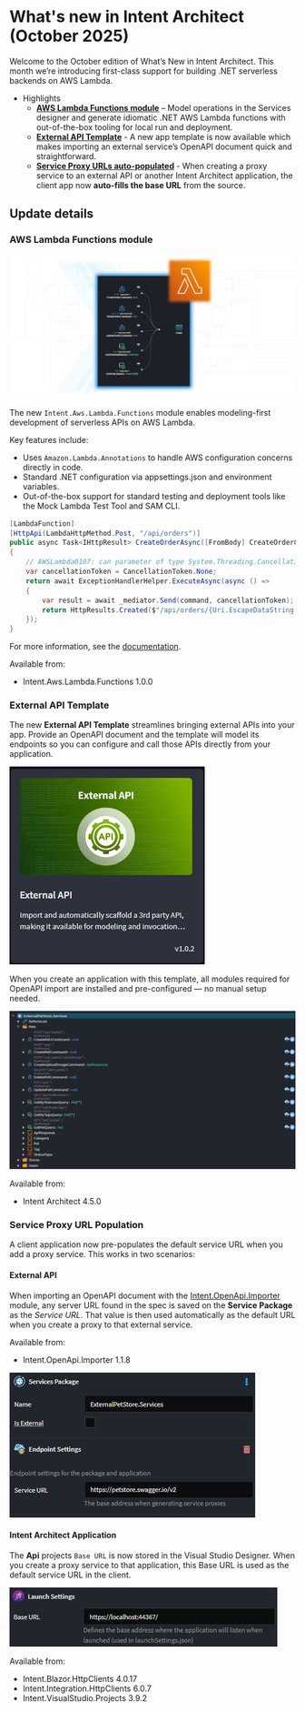 # What's new in Intent Architect (October 2025)

Welcome to the October edition of What’s New in Intent Architect. This month we’re introducing first-class support for building .NET serverless backends on AWS Lambda.

- Highlights
  - **[AWS Lambda Functions module](#aws-lambda-functions-module)** – Model operations in the Services designer and generate idiomatic .NET AWS Lambda functions with out-of-the-box tooling for local run and deployment.
  - **[External API Template](#external-api-template)** - A new app template is now available which makes importing an external service’s OpenAPI document quick and straightforward.
  - **[Service Proxy URLs auto-populated](#service-proxy-url-population)** - When creating a proxy service to an external API or another Intent Architect application, the client app now **auto-fills the base URL** from the source.

## Update details

### AWS Lambda Functions module

![AWS Lambda Functions](images/aws-lambda-functions.png)

The new `Intent.Aws.Lambda.Functions` module enables modeling-first development of serverless APIs on AWS Lambda. 

Key features include:

- Uses `Amazon.Lambda.Annotations` to handle AWS configuration concerns directly in code.
- Standard .NET configuration via appsettings.json and environment variables.
- Out-of-the-box support for standard testing and deployment tools like the Mock Lambda Test Tool and SAM CLI.

```csharp
[LambdaFunction]
[HttpApi(LambdaHttpMethod.Post, "/api/orders")]
public async Task<IHttpResult> CreateOrderAsync([FromBody] CreateOrderCommand command)
{
    // AWSLambda0107: can parameter of type System.Threading.CancellationToken passing is not supported.
    var cancellationToken = CancellationToken.None;
    return await ExceptionHandlerHelper.ExecuteAsync(async () =>
    {
        var result = await _mediator.Send(command, cancellationToken);
        return HttpResults.Created($"/api/orders/{Uri.EscapeDataString(result.ToString())}", new JsonResponse<Guid>(result));
    });
}
```

For more information, see the [documentation](https://docs.intentarchitect.com/articles/modules-dotnet/intent-aws-lambda-functions/intent-aws-lambda-functions.html).

Available from:

- Intent.Aws.Lambda.Functions 1.0.0

### External API Template

The new **External API Template** streamlines bringing external APIs into your app. Provide an OpenAPI document and the template will model its endpoints so you can configure and call those APIs directly from your application.

![External API Template](images/external-api-template.png)

When you create an application with this template, all modules required for OpenAPI import are installed and pre-configured — no manual setup needed.

![Imported OpenAPI Document](images/imported-external.png)

Available from:

- Intent Architect 4.5.0


### Service Proxy URL Population

A client application now pre-populates the default service URL when you add a proxy service. This works in two scenarios:

#### External API

When importing an OpenAPI document with the [Intent.OpenApi.Importer](https://docs.intentarchitect.com/articles/modules-importers/intent-openapi-importer/intent-openapi-importer.html) module, any server URL found in the spec is saved on the **Service Package** as the *Service URL*. That value is then used automatically as the default URL when you create a proxy to that external service.

Available from:

- Intent.OpenApi.Importer 1.1.8

![Service URL](images/external-service-url.png)

#### Intent Architect Application

The **Api** projects `Base URL` is now stored in the Visual Studio Designer. When you create a proxy service to that application, this Base URL is used as the default service URL in the client.

![Base URL](images/internal-base-url.png)

Available from:

- Intent.Blazor.HttpClients 4.0.17
- Intent.Integration.HttpClients 6.0.7
- Intent.VisualStudio.Projects 3.9.2

